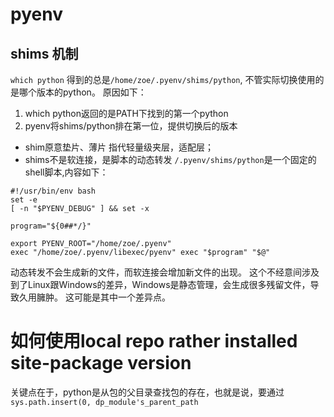# pyenv

## shims 机制

`which python` 得到的总是`/home/zoe/.pyenv/shims/python`, 不管实际切换使用的是哪个版本的python。
原因如下：

1. which python返回的是PATH下找到的第一个python
2. pyenv将shims/python排在第一位，提供切换后的版本

- shim原意垫片、薄片
  指代轻量级夹层，适配层；
- shims不是软连接，是脚本的动态转发
  `/.pyenv/shims/python`是一个固定的shell脚本,内容如下：

```shell
#!/usr/bin/env bash
set -e
[ -n "$PYENV_DEBUG" ] && set -x

program="${0##*/}"

export PYENV_ROOT="/home/zoe/.pyenv"
exec "/home/zoe/.pyenv/libexec/pyenv" exec "$program" "$@"

```

动态转发不会生成新的文件，而软连接会增加新文件的出现。
这个不经意间涉及到了Linux跟Windows的差异，Windows是静态管理，会生成很多残留文件，导致久用臃肿。
这可能是其中一个差异点。
# 如何使用local repo rather installed site-package version
关键点在于，python是从包的父目录查找包的存在，也就是说，要通过`sys.path.insert(0, dp_module's_parent_path`
